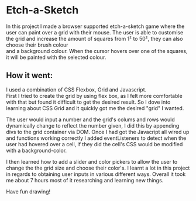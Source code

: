 # Etch-a-Sketch

In this project I made a browser supported etch-a-sketch game where the user can paint over a grid with their mouse.
The user is able to customise the grid and increase the amount of squares from 1² to 50², they can also choose their brush colour  
and a background colour.
When the cursor hovers over one of the squares, it will be painted with the selected colour.

## How it went:

I used a combination of CSS Flexbox, Grid and Javascript.  
First I tried to create the grid by using flex box, as I felt more comfortable with that but found it difficult to get the desired result. So I dove into learning about CSS Grid and it quickly got me the desired "grid" I wanted.

The user would input a number and the grid's colums and rows would dynamically change to reflect the number given, I did this by appending divs to the grid container via DOM. Once I had got the Javacript all wired up and functions working correctly I added eventListeners to detect when the user had hovered over a cell, if they did the cell's CSS would be modified with a background-color.

I then learned how to add a slider and color pickers to allow the user to change the the grid size and choose their color's. I learnt a lot in this project in regards to obtaining user inputs in various different ways. Overall it took me about 7 hours most of it researching and learning new things.

Have fun drawing!

